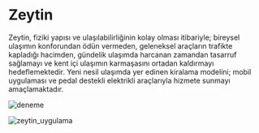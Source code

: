 # Zeytin

Zeytin, fiziki yapısı ve ulaşılabilirliğinin kolay olması itibariyle; bireysel ulaşımın konforundan ödün vermeden, geleneksel araçların trafikte kapladığı hacimden, gündelik ulaşımda harcanan zamandan tasarruf sağlamayı ve kent içi ulaşımın karmaşasını ortadan kaldırmayı hedeflemektedir. Yeni nesil ulaşımda yer edinen kiralama modelini; mobil uygulaması ve pedal destekli elektrikli araçlarıyla hizmete sunmayı amaçlamaktadır. 

![deneme](https://user-images.githubusercontent.com/68844740/113460704-51f8f080-9422-11eb-9f09-bcdefdadff1c.jpg)

![zeytin_uygulama](https://user-images.githubusercontent.com/68844740/113461122-f891c100-9423-11eb-9aef-8c337eef8b07.png)
